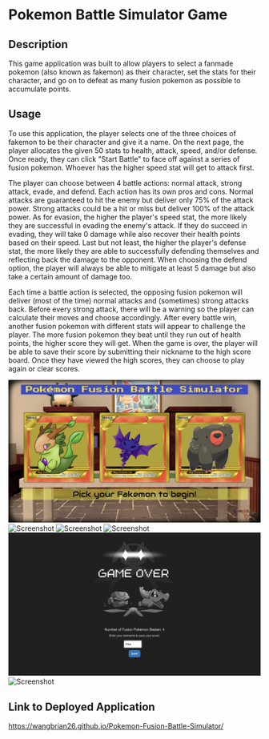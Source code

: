 # Pokemon Battle Simulator Game

## Description

This game application was built to allow players to select a fanmade pokemon (also known as fakemon) as their character, set the stats for their character, and go on to defeat as many fusion pokemon as possible to accumulate points.

## Usage

To use this application, the player selects one of the three choices of fakemon to be their character and give it a name. On the next page, the player allocates the given 50 stats to health, attack, speed, and/or defense. Once ready, they can click "Start Battle" to face off against a series of fusion pokemon. Whoever has the higher speed stat will get to attack first.

The player can choose between 4 battle actions: normal attack, strong attack, evade, and defend. Each action has its own pros and cons. Normal attacks are guaranteed to hit the enemy but deliver only 75% of the attack power. Strong attacks could be a hit or miss but deliver 100% of the attack power. As for evasion, the higher the player's speed stat, the more likely they are successful in evading the enemy's attack. If they do succeed in evading, they will take 0 damage while also recover their health points based on their speed. Last but not least, the higher the player's defense stat, the more likely they are able to successfully defending themselves and reflecting back the damage to the opponent. When choosing the defend option, the player will always be able to mitigate at least 5 damage but also take a certain amount of damage too.

Each time a battle action is selected, the opposing fusion pokemon will deliver (most of the time) normal attacks and (sometimes) strong attacks back. Before every strong attack, there will be a warning so the player can calculate their moves and choose accordingly. After every battle win, another fusion pokemon with different stats will appear to challenge the player. The more fusion pokemon they beat until they run out of health points, the higher score they will get. When the game is over, the player will be able to save their score by submitting their nickname to the high score board. Once they have viewed the high scores, they can choose to play again or clear scores.

![Screenshot](./assets/images/screenshots/landing-page.png)
![Screenshot](./assets/images/screenshots/name-input.png)
![Screenshot](./assets/images/screenshots/stat-page.png)
![Screenshot](./assets/images/screenshots/battle-page.png)
![Screenshot](./assets/images/screenshots/game-over.png)
![Screenshot](./assets/images/screenshots/high-score.png)
<!-- add more screenshots later -->

## Link to Deployed Application
https://wangbrian26.github.io/Pokemon-Fusion-Battle-Simulator/